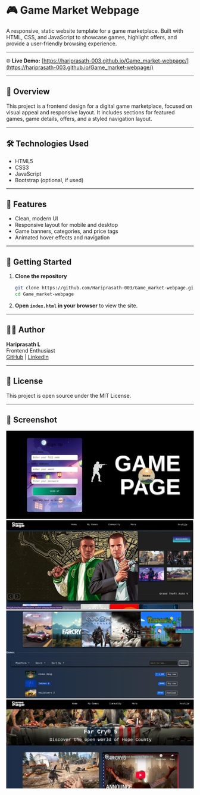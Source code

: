 # 🎮 Game Market Webpage

A responsive, static website template for a game marketplace. Built with HTML, CSS, and JavaScript to showcase games, highlight offers, and provide a user-friendly browsing experience.

---
🌐 **Live Demo:** [https://hariprasath-003.github.io/Game_market-webpage/](https://hariprasath-003.github.io/Game_market-webpage/)

---
## 🧩 Overview

This project is a frontend design for a digital game marketplace, focused on visual appeal and responsive layout. It includes sections for featured games, game details, offers, and a styled navigation layout.

---

## 🛠️ Technologies Used

- HTML5  
- CSS3  
- JavaScript  
- Bootstrap (optional, if used)

---

## 📱 Features

- Clean, modern UI  
- Responsive layout for mobile and desktop  
- Game banners, categories, and price tags  
- Animated hover effects and navigation

---

## 🚀 Getting Started

1. **Clone the repository**
   ```bash
   git clone https://github.com/Hariprasath-003/Game_market-webpage.git
   cd Game_market-webpage
   ```

2. **Open `index.html` in your browser** to view the site.

---

## 🧑‍💻 Author

**Hariprasath L**  
Frontend Enthusiast  
[GitHub](https://github.com/Hariprasath-003) | [LinkedIn](https://www.linkedin.com/in/hariprasath-l-174b54270)

---

## 📄 License

This project is open source under the MIT License.

---

## 📄 Screenshot

![image alt](https://github.com/Hariprasath-003/Projects/blob/0a59c8019370788e027ffbd82dc40fbdd2368833/gp0.jpg)
![image alt](https://github.com/Hariprasath-003/Projects/blob/0a59c8019370788e027ffbd82dc40fbdd2368833/gp.1.jpg)
![image alt](https://github.com/Hariprasath-003/Projects/blob/0a59c8019370788e027ffbd82dc40fbdd2368833/gp2.jpg)
![image alt](https://github.com/Hariprasath-003/Projects/blob/0a59c8019370788e027ffbd82dc40fbdd2368833/gp3.jpg)

